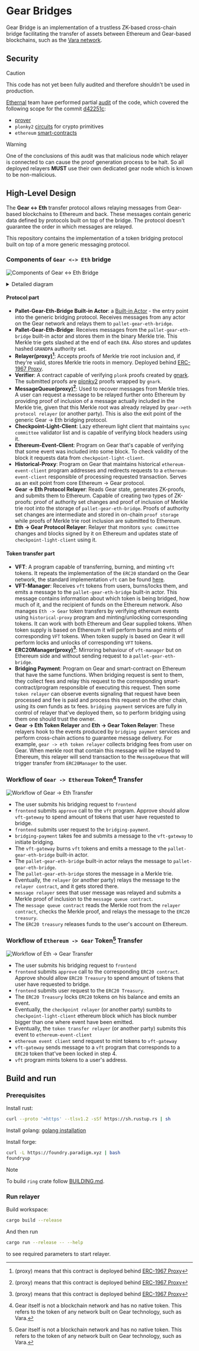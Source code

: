 # Gear Bridges

Gear Bridge is an implementation of a trustless ZK-based cross-chain bridge facilitating the transfer of assets between Ethereum and Gear-based blockchains, such as the [Vara network](https://vara.network/).

## Security

> [!CAUTION]
> This code has not yet been fully audited and therefore shouldn't be used in production.

[Ethernal](https://ethernal.tech/) team have performed partial [audit](audits/ethernal.pdf) of the code, which covered the following scope for the commit [d42251c](https://github.com/gear-tech/gear-bridges/commit/d42251c3c9d94309a7855d6d774c6054a139a674):

- [prover](https://github.com/gear-tech/gear-bridges/tree/d42251c3c9d94309a7855d6d774c6054a139a674/prover)
- `plonky2` [circuits](https://github.com/gear-tech/gear-bridges/tree/d42251c3c9d94309a7855d6d774c6054a139a674/circuits) for crypto primitives
- `ethereum` [smart-contracts](https://github.com/gear-tech/gear-bridges/tree/d42251c3c9d94309a7855d6d774c6054a139a674/ethereum)

> [!WARNING]
> One of the conclusions of this audit was that malicious node which relayer is connected to can cause the proof generation process to be halt. So all deployed relayers **MUST** use their own dedicated gear node which is known to be non-malicious.

## High-Level Design

The **Gear <-> Eth** transfer protocol allows relaying messages from Gear-based blockchains to Ethereum and back. These messages contain generic data defined by protocols built on top of the bridge. The protocol doesn't guarantee the order in which messages are relayed.

This repository contains the implementation of a token bridging protocol built on top of a more generic messaging protocol.

### Components of `Gear <-> Eth` bridge

![Components of Gear <-> Eth Bridge](images/block_diagram_simplified.png)

<details>
    <summary>Detailed diagram</summary>
    <img src="images/block_diagram.png">
</details>

#### Protocol part

- **Pallet-Gear-Eth-Bridge Built-in Actor**: a [Built-in Actor](https://wiki.gear-tech.io/docs/gear/features/builtin-actors) - the entry point into the generic bridging protocol. Receives messages from any actor on the Gear network and relays them to `pallet-gear-eth-bridge`.
- **Pallet-Gear-Eth-Bridge**: Receives messages from the `pallet-gear-eth-bridge` built-in actor and stores them in the binary Merkle trie. This Merkle trie gets slashed at the end of each `ERA`. Also stores and updates hashed `GRANDPA` authority set.
- **Relayer(proxy)[^1]**: Accepts proofs of Merkle trie root inclusion and, if they're valid, stores Merkle trie roots in memory. Deployed behind [ERC-1967 Proxy](https://eips.ethereum.org/EIPS/eip-1967).
- **Verifier**: A contract capable of verifying `plonk` proofs created by [gnark](https://github.com/Consensys/gnark). The submitted proofs are [plonky2](https://github.com/0xPolygonZero/plonky2) proofs wrapped by `gnark`.
- **MessageQueue(proxy)[^1]**: Used to recover messages from Merkle tries. A user can request a message to be relayed further onto Ethereum by providing proof of inclusion of a message actually included in the Merkle trie, given that this Merkle root was already relayed by `gear->eth protocol relayer` (or another party). This is also the exit point of the generic Gear -> Eth bridging protocol.
- **Checkpoint-Light-Client**: Lazy ethereum light client that maintains `sync committee` validator list and is capable of verifying block headers using it.
- **Ethereum-Event-Client**: Program on Gear that's capable of verifying that some event was included into some block. To check validity of the block it requests data from `checkpoint-light-client`.
- **Historical-Proxy**: Program on Gear that maintains historical `ethereum-event-client` program addresses and redirects requests to a `ethereum-event-client` responsible of processing requested transaction. Serves as an exit point from core Ethereum -> Gear protocol.
- **Gear -> Eth Protocol Relayer**: Reads Gear state, generates ZK-proofs, and submits them to Ethereum. Capable of creating two types of ZK-proofs: proof of authority set changes and proof of inclusion of Merkle trie root into the storage of `pallet-gear-eth-bridge`. Proofs of authority set changes are intermediate and stored in on-chain `proof storage` while proofs of Merkle trie root inclusion are submitted to Ethereum.
- **Eth -> Gear Protocol Relayer**: Relayer that monitors `sync committee` changes and blocks signed by it on Ethereum and updates state of `checkpoint-light-client` using it.

#### Token transfer part

- **VFT**: A program capable of transferring, burning, and minting `vft` tokens. It repeats the implementation of the `ERC20` standard on the Gear network, the standard implementation `vft` can be found [here](https://github.com/gear-foundation/standards/tree/master).
- **VFT-Manager**: Receives `vft` tokens from users, burns/locks them, and emits a message to the `pallet-gear-eth-bridge` built-in actor. This message contains information about which token is being bridged, how much of it, and the recipient of funds on the Ethereum network. Also manages `Eth -> Gear` token transfers by verifying ethereum events using `historical-proxy` program and minting/unlocking corresponding tokens. It can work with both Ethereum and Gear supplied tokens. When token supply is based on Ethereum it will perform burns and mints of corresponding `VFT` tokens. When token supply is based on Gear it will perform locks and unlocks of corresponding `VFT` tokens.
- **ERC20Manager(proxy)[^1]**: Mirroring behaviour of `vft-manager` but on Ethereum side and without sending request to a `pallet-gear-eth-bridge`.
- **Bridging Payment**: Program on Gear and smart-contract on Ethereum that have the same functions. When bridging request is sent to them, they collect fees and relay this request to the corresponding smart-contract/program responsible of executing this request. Then some `token relayer` can observe events signaling that request have been processed and fee is paid and process this request on the other chain, using its own funds as tx fees. `bridging payment` services are fully in control of relayer that've deployed them, so to perform bridging using them one should trust the owner.
- **Gear -> Eth Token Relayer** and **Eth -> Gear Token Relayer**: These relayers hook to the events produced by `bridging payment` services and perform cross-chain actions to guarantee message delivery. For example, `gear -> eth token relayer` collects bridging fees from user on Gear. When merkle root that contain this message will be relayed to Ethereum, this relayer will send transaction to the `MessageQueue` that will trigger transfer from `ERC20Manager` to the user.

### Workflow of `Gear -> Ethereum` Token[^2] Transfer

![Workflow of Gear -> Eth Transfer](images/gear_eth_transfer.png)

- The user submits his bridging request to `frontend`
- `frontend` submits `approve` call to the `vft` program. Approve should allow `vft-gateway` to spend amount of tokens that user have requested to bridge.
- `frontend` submits user request to the `bridging-payment`.
- `bridging-payment` takes fee and submits a message to the `vft-gateway` to initiate bridging.
- The `vft-gateway` burns `vft` tokens and emits a message to the `pallet-gear-eth-bridge` built-in actor.
- The `pallet-gear-eth-bridge` built-in actor relays the message to `pallet-gear-eth-bridge`.
- The `pallet-gear-eth-bridge` stores the message in a Merkle trie.
- Eventually, the `relayer` (or another party) relays the message to the `relayer contract`, and it gets stored there.
- `message relayer` sees that user message was relayed and submits a Merkle proof of inclusion to the `message queue contract`.
- The `message queue contract` reads the Merkle root from the `relayer contract`, checks the Merkle proof, and relays the message to the `ERC20 treasury`.
- The `ERC20 treasury` releases funds to the user's account on Ethereum.

### Workflow of `Ethereum -> Gear` Token[^2] Transfer

![Workflow of Eth -> Gear Transfer](images/eth_gear_transfer.png)

- The user submits his bridging request to `frontend`
- `frontend` submits `approve` call to the corresponding `ERC20 contract`. Approve should allow `ERC20 Treasury` to spend amount of tokens that user have requested to bridge.
- `frontend` submits user request to the `ERC20 Treasury`.
- The `ERC20 Treasury` locks `ERC20` tokens on his balance and emits an event.
- Eventually, the `checkpoint relayer` (or another party) sumbits to `checkpoint-light-client` ethereum block which has block number bigger than one where event have been emitted.
- Eventually, the `token transfer relayer` (or another party) submits this event to `ethereum-event-client`
- `ethereum event client` send request to mint tokens to `vft-gateway`
- `vft-gateway` sends message to a `vft` program that corresponds to a `ERC20` token that've been locked in step 4.
- `vft` program mints tokens to a user's address.

## Build and run

### Prerequisites

Install rust:
```sh
curl --proto '=https' --tlsv1.2 -sSf https://sh.rustup.rs | sh
```

Install golang: [golang installation](https://go.dev/doc/install)

Install forge:
```sh
curl -L https://foundry.paradigm.xyz | bash
foundryup
```

> [!NOTE]
> To build `ring` crate follow [BUILDING.md](https://github.com/gear-tech/ring/blob/main/BUILDING.md).

### Run relayer

Build workspace:
```sh
cargo build --release
```

And then run
```sh
cargo run --release -- --help
```
to see required parameters to start relayer.

[^1]: (proxy) means that this contract is deployed behind [ERC-1967 Proxy](https://eips.ethereum.org/EIPS/eip-1967)

[^2]: Gear itself is not a blockchain network and has no native token. This refers to the token of any network built on Gear technology, such as Vara.
